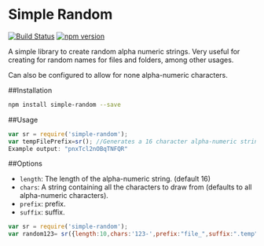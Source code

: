 # Simple Random
[![Build Status](https://travis-ci.org/dortzur/simple-random.svg?branch=master)](https://travis-ci.org/dortzur/simple-random)  [![npm version](https://badge.fury.io/js/simple-random.svg)](http://badge.fury.io/js/simple-random)

A simple library to create random alpha numeric strings.
Very useful for creating for random names for files and folders, among other usages.

Can also be configured to allow for none alpha-numeric characters.

##Installation
```bash
npm install simple-random --save 
```
##Usage
```javascript
var sr = require('simple-random');
var tempFilePrefix=sr(); //Generates a 16 character alpha-numeric string.
Example output: "pnxTcl2nOBqTNFQR"
```
##Options
- `length`:  The length of the alpha-numeric string. (default 16)
- `chars`: A string containing all the characters to draw from (defaults to all alpha-numeric characters).
- `prefix`: prefix.
- `suffix`: suffix.

```javascript
var sr = require('simple-random');
var random123= sr({length:10,chars:'123-',prefix:"file_",suffix:".temp"}); // Example output: "file_3133322-23.temp"
```
